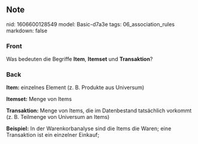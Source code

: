 ## Note
nid: 1606600128549
model: Basic-d7a3e
tags: 06_association_rules
markdown: false

### Front
<p>Was bedeuten die Begriffe <b>Item</b>, <b>Itemset</b> und
<b>Transaktion</b>?

### Back
<p><b>Item:</b> einzelnes Element (z. B. Produkte aus Universum)
<p><b>Itemset:</b> Menge von Items
<p><b>Transaktion:</b> Menge von Items, die im Datenbestand
tatsächlich vorkommt (z. B. Teilmenge von Universum an Items)
<p><span style="letter-spacing: 0.01071em;"><b>Beispiel:</b> In der
Warenkorbanalyse sind die Items die Waren; eine Transaktion ist ein
einzelner Einkauf;</span>
